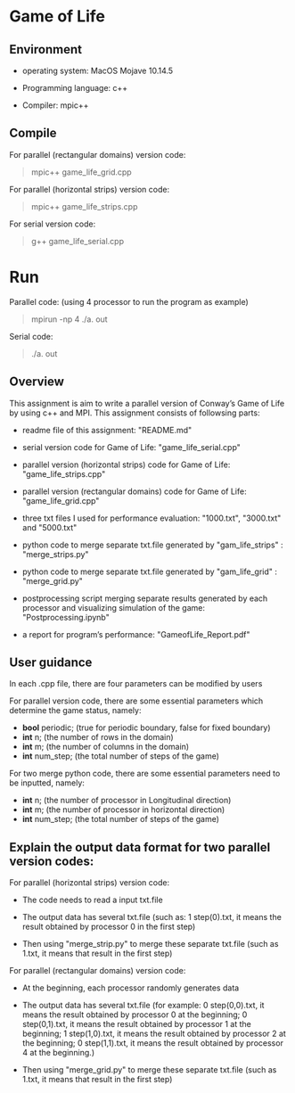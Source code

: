 # Game of Life

## Environment

* operating system: MacOS Mojave 10.14.5

* Programming language: c++

* Compiler: mpic++

## Compile

For parallel (rectangular domains) version code:
> mpic++ game_life_grid.cpp

For parallel (horizontal strips) version code:
> mpic++ game_life_strips.cpp

For serial version code:
> g++ game_life_serial.cpp


# Run

Parallel code: (using 4 processor to run the program as example)
> mpirun -np 4 ./a. out

Serial code:
> ./a. out



## Overview

This assignment is aim to write a parallel version of Conway’s Game of Life by using c++ and MPI. This assignment consists of followsing parts:

* readme file of this assignment: "README.md"

* serial version code for Game of Life: "game_life_serial.cpp"

* parallel version (horizontal strips) code for Game of Life: "game_life_strips.cpp"

* parallel version (rectangular domains) code for Game of Life: "game_life_grid.cpp"

* three txt files I used for performance evaluation: "1000.txt", "3000.txt" and "5000.txt" 

* python code to merge separate txt.file generated by "gam_life_strips" : "merge_strips.py"

* python code to merge separate txt.file generated by "gam_life_grid" : "merge_grid.py"

* postprocessing script merging separate results generated by each processor and visualizing simulation of the game: "Postprocessing.ipynb"

* a report for program’s performance: "GameofLife_Report.pdf"


## User guidance

In each .cpp file, there are four parameters can be modified by users

For parallel version code, there are some essential parameters which determine the game status, namely:
* **bool** periodic; (true for periodic boundary, false for fixed boundary)
* **int** n; (the number of rows in the domain)
* **int** m; (the number of columns in the domain)
* **int** num_step; (the total number of steps of the game)



For two merge python code, there are some essential parameters need to be inputted, namely:

* **int** n; (the number of processor in Longitudinal direction)
* **int** m; (the number of processor in horizontal direction)
* **int** num_step; (the total number of steps of the game)

## Explain the output data format for two parallel version codes:

For parallel (horizontal strips) version code: 

* The code needs to read a input txt.file

* The output data has several txt.file (such as: 1 step(0).txt, it means the result obtained by processor 0 in the first step)

* Then using "merge_strip.py" to merge these separate txt.file (such as 1.txt, it means that result in the first step)


For parallel (rectangular domains) version code: 

* At the beginning, each processor randomly generates data

* The output data has several txt.file (for example: 0 step(0,0).txt, it means the result obtained by processor 0 at the beginning; 0 step(0,1).txt, it means the result obtained by processor 1 at the beginning; 1 step(1,0).txt, it means the result obtained by processor 2 at the beginning; 0 step(1,1).txt, it means the result obtained by processor 4 at the beginning.)

* Then using "merge_grid.py" to merge these separate txt.file (such as 1.txt, it means that result in the first step)

